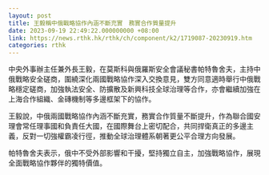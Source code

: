 ```yaml
---
layout: post
title: 王毅稱中俄戰略協作內涵不斷充實　務實合作質量提升
date: 2023-09-19 22:49:22.000000000 +08:00
link: https://news.rthk.hk/rthk/ch/component/k2/1719087-20230919.htm
categories: rthk
---
```


中央外事辦主任兼外長王毅，在莫斯科與俄羅斯安全會議秘書帕特魯舍夫，主持中俄戰略安全磋商，圍繞深化兩國戰略協作深入交換意見，雙方同意適時舉行中俄戰略穩定磋商，加強執法安全、防擴散及新興科技全球治理等合作，亦會繼續加強在上海合作組織、金磚機制等多邊框架下的協作。

王毅說，中俄兩國戰略協作內涵不斷充實，務實合作質量不斷提升，作為聯合國安理會常任理事國和負責任大國，在國際舞台上密切配合，共同捍衛真正的多邊主義，反對一切強權霸凌行徑，推動全球治理體系朝著更公平合理方向發展。

帕特魯舍夫表示，俄中不受外部影響和干擾，堅持獨立自主，加強戰略協作，展現全面戰略協作夥伴的獨特價值。
